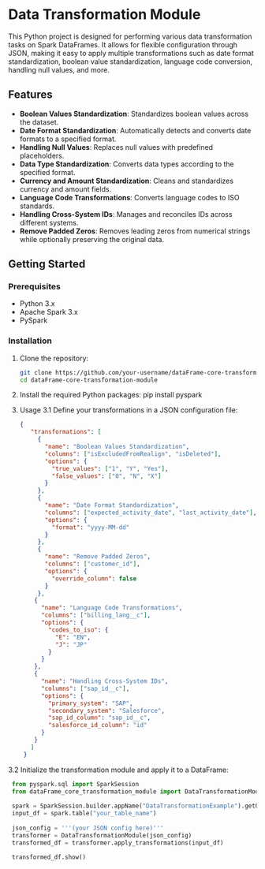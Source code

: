 # Data Transformation Module

This Python project is designed for performing various data transformation tasks on Spark DataFrames. It allows for flexible configuration through JSON, making it easy to apply multiple transformations such as date format standardization, boolean value standardization, language code conversion, handling null values, and more.

## Features

- **Boolean Values Standardization**: Standardizes boolean values across the dataset.
- **Date Format Standardization**: Automatically detects and converts date formats to a specified format.
- **Handling Null Values**: Replaces null values with predefined placeholders.
- **Data Type Standardization**: Converts data types according to the specified format.
- **Currency and Amount Standardization**: Cleans and standardizes currency and amount fields.
- **Language Code Transformations**: Converts language codes to ISO standards.
- **Handling Cross-System IDs**: Manages and reconciles IDs across different systems.
- **Remove Padded Zeros**: Removes leading zeros from numerical strings while optionally preserving the original data.

## Getting Started

### Prerequisites

- Python 3.x
- Apache Spark 3.x
- PySpark

### Installation

1. Clone the repository:

   ```bash
   git clone https://github.com/your-username/dataFrame-core-transformation-module.git
   cd dataFrame-core-transformation-module
   
2. Install the required Python packages:
   pip install pyspark
3. Usage
   3.1 Define your transformations in a JSON configuration file:
     
   ```json
   {
      "transformations": [
        {
          "name": "Boolean Values Standardization",
          "columns": ["isExcludedFromRealign", "isDeleted"],
          "options": {
            "true_values": ["1", "Y", "Yes"],
            "false_values": ["0", "N", "X"]
          }
        },
        {
          "name": "Date Format Standardization",
          "columns": ["expected_activity_date", "last_activity_date"],
          "options": {
            "format": "yyyy-MM-dd"
          }
        },
        {
          "name": "Remove Padded Zeros",
          "columns": ["customer_id"],
          "options": {
            "override_column": false
          }
        },         
       {
         "name": "Language Code Transformations",
         "columns": ["billing_lang__c"],
         "options": {
           "codes_to_iso": {        
             "E": "EN",
             "J": "JP"
           }
         }
       },
       {
         "name": "Handling Cross-System IDs",
         "columns": ["sap_id__c"],
         "options": {
           "primary_system": "SAP",
           "secondary_system": "Salesforce",
           "sap_id_column": "sap_id__c",
           "salesforce_id_column": "id"
         }
       }
      ]
    }
   ```
3.2 Initialize the transformation module and apply it to a DataFrame:
   ```python
    from pyspark.sql import SparkSession
    from dataFrame_core_transformation_module import DataTransformationModule
    
    spark = SparkSession.builder.appName("DataTransformationExample").getOrCreate()
    input_df = spark.table("your_table_name")
    
    json_config = '''(your JSON config here)'''
    transformer = DataTransformationModule(json_config)
    transformed_df = transformer.apply_transformations(input_df)
    
    transformed_df.show()
  ```
